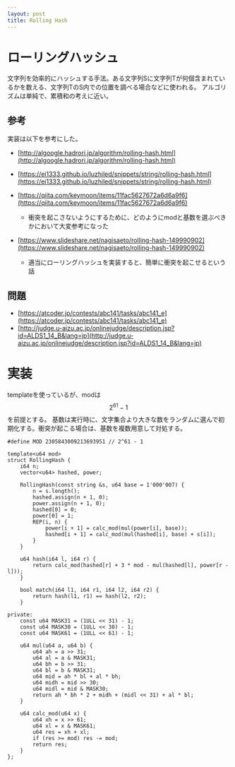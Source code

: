 ```yaml
---
layout: post
title: Rolling Hash
---
```



# ローリングハッシュ
文字列を効率的にハッシュする手法。ある文字列Sに文字列Tが何個含まれているかを数える、文字列TのS内での位置を調べる場合などに使われる。
アルゴリズムは単純で、累積和の考えに近い。

## 参考
実装は以下を参考にした。

- [http://algoogle.hadrori.jp/algorithm/rolling-hash.html](http://algoogle.hadrori.jp/algorithm/rolling-hash.html)
- [https://ei1333.github.io/luzhiled/snippets/string/rolling-hash.html](https://ei1333.github.io/luzhiled/snippets/string/rolling-hash.html)
- [https://qiita.com/keymoon/items/11fac5627672a6d6a9f6](https://qiita.com/keymoon/items/11fac5627672a6d6a9f6)

  - 衝突を起こさないようにするために、どのようにmodと基数を選ぶべきかにおいて大変参考になった
- [https://www.slideshare.net/nagisaeto/rolling-hash-149990902](https://www.slideshare.net/nagisaeto/rolling-hash-149990902)

  - 適当にローリングハッシュを実装すると、簡単に衝突を起こせるという話

## 問題
- [https://atcoder.jp/contests/abc141/tasks/abc141_e](https://atcoder.jp/contests/abc141/tasks/abc141_e)
- [http://judge.u-aizu.ac.jp/onlinejudge/description.jsp?id=ALDS1_14_B&lang=jp](http://judge.u-aizu.ac.jp/onlinejudge/description.jsp?id=ALDS1_14_B&lang=jp)

# 実装
templateを使っているが、modは$$2^{61}-1$$を前提とする。
基数は実行時に、文字集合より大きな数をランダムに選んで初期化する。衝突が起こる場合は、基数を複数用意して対処する。

```
#define MOD 2305843009213693951 // 2^61 - 1

template<u64 mod>
struct RollingHash {
    i64 n;
    vector<u64> hashed, power;

    RollingHash(const string &s, u64 base = 1'000'007) {
        n = s.length();
        hashed.assign(n + 1, 0);
        power.assign(n + 1, 0);
        hashed[0] = 0;
        power[0] = 1;
        REP(i, n) {
            power[i + 1] = calc_mod(mul(power[i], base));
            hashed[i + 1] = calc_mod(mul(hashed[i], base) + s[i]);
        }
    }

    u64 hash(i64 l, i64 r) {
        return calc_mod(hashed[r] + 3 * mod - mul(hashed[l], power[r - l]));
    }

    bool match(i64 l1, i64 r1, i64 l2, i64 r2) {
        return hash(l1, r1) == hash(l2, r2);
    }

private:
    const u64 MASK31 = (1ULL << 31) - 1;
    const u64 MASK30 = (1ULL << 30) - 1;
    const u64 MASK61 = (1ULL << 61) - 1;

    u64 mul(u64 a, u64 b) {
        u64 ah = a >> 31;
        u64 al = a & MASK31;
        u64 bh = b >> 31;
        u64 bl = b & MASK31;
        u64 mid = ah * bl + al * bh;
        u64 midh = mid >> 30;
        u64 midl = mid & MASK30;
        return ah * bh * 2 + midh + (midl << 31) + al * bl;
    }

    u64 calc_mod(u64 x) {
        u64 xh = x >> 61;
        u64 xl = x & MASK61;
        u64 res = xh + xl;
        if (res >= mod) res -= mod;
        return res;
    }
};
```